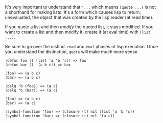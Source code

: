 It's very important to understand that `'...` which means `(quote ...)`
is not a shorthand for making lists.  It's a form which causes lisp to
return, unevaluated, the object that was created by the lisp reader
(at read time).

If you quote a list and then *modify* the quoted list, it stays
modified.  If you want to create a list and then modify it, create it
(at eval time) with `(list ...)`.

Be sure to go over the distinct `read` and `eval` phases of lisp
execution.  Once you understand the distinction, `quote` will make
much more sense.

    (defun foo () (list 'a 'b 'c)) => foo
    (defun bar () '(a b c)) => bar

    (foo) => (a b c)
    (bar) => (a b c)

    (delq 'b (foo)) => (a c)
    (delq 'b (bar)) => (a c)

    (foo) => (a b c)
    (bar) => (a c)

    (symbol-function 'foo) => (closure (t) nil (list 'a 'b 'c))
    (symbol-function 'bar) => (closure (t) nil '(a c))
